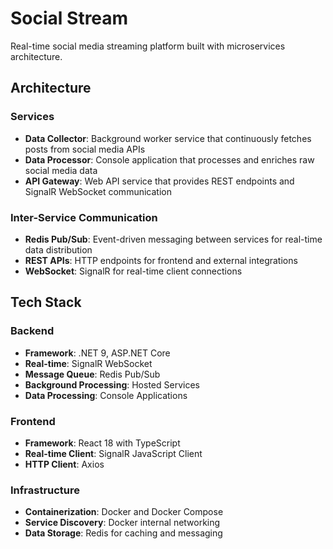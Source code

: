 # Social Stream

Real-time social media streaming platform built with microservices architecture.

## Architecture

### Services
- **Data Collector**: Background worker service that continuously fetches posts from social media APIs
- **Data Processor**: Console application that processes and enriches raw social media data  
- **API Gateway**: Web API service that provides REST endpoints and SignalR WebSocket communication

### Inter-Service Communication
- **Redis Pub/Sub**: Event-driven messaging between services for real-time data distribution
- **REST APIs**: HTTP endpoints for frontend and external integrations
- **WebSocket**: SignalR for real-time client connections

## Tech Stack

### Backend
- **Framework**: .NET 9, ASP.NET Core
- **Real-time**: SignalR WebSocket
- **Message Queue**: Redis Pub/Sub  
- **Background Processing**: Hosted Services
- **Data Processing**: Console Applications

### Frontend  
- **Framework**: React 18 with TypeScript
- **Real-time Client**: SignalR JavaScript Client
- **HTTP Client**: Axios

### Infrastructure
- **Containerization**: Docker and Docker Compose
- **Service Discovery**: Docker internal networking
- **Data Storage**: Redis for caching and messaging
